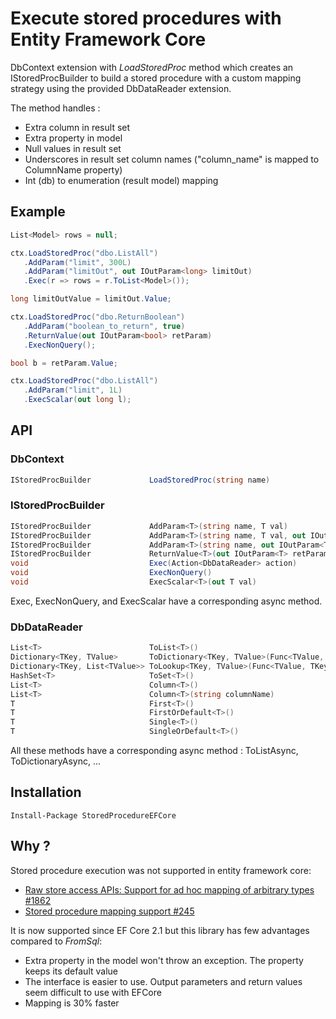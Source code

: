 # Execute stored procedures with Entity Framework Core

DbContext extension with *LoadStoredProc* method which creates
an IStoredProcBuilder to build a stored procedure with a custom
mapping strategy using the provided DbDataReader extension.

The method handles :
- Extra column in result set
- Extra property in model
- Null values in result set
- Underscores in result set column names ("column_name" is mapped to ColumnName property)
- Int (db) to enumeration (result model) mapping

## Example

```csharp
List<Model> rows = null;

ctx.LoadStoredProc("dbo.ListAll")
   .AddParam("limit", 300L)
   .AddParam("limitOut", out IOutParam<long> limitOut)
   .Exec(r => rows = r.ToList<Model>());

long limitOutValue = limitOut.Value;

ctx.LoadStoredProc("dbo.ReturnBoolean")
   .AddParam("boolean_to_return", true)
   .ReturnValue(out IOutParam<bool> retParam)
   .ExecNonQuery();

bool b = retParam.Value;

ctx.LoadStoredProc("dbo.ListAll")
   .AddParam("limit", 1L)
   .ExecScalar(out long l);
```

## API

### DbContext
```csharp
IStoredProcBuilder             LoadStoredProc(string name)
```

### IStoredProcBuilder
```csharp
IStoredProcBuilder             AddParam<T>(string name, T val)                             // Input parameter
IStoredProcBuilder             AddParam<T>(string name, T val, out IOutParam<T> outParam)  // Input/Ouput parameter
IStoredProcBuilder             AddParam<T>(string name, out IOutParam<T> outParam)         // Ouput parameter
IStoredProcBuilder             ReturnValue<T>(out IOutParam<T> retParam)
void                           Exec(Action<DbDataReader> action)
void                           ExecNonQuery()
void                           ExecScalar<T>(out T val)
```
Exec, ExecNonQuery, and ExecScalar have a corresponding async method.

### DbDataReader
```csharp
List<T>                        ToList<T>()
Dictionary<TKey, TValue>       ToDictionary<TKey, TValue>(Func<TValue, TKey> keyProjection)
Dictionary<TKey, List<TValue>> ToLookup<TKey, TValue>(Func<TValue, TKey> keyProjection)
HashSet<T>                     ToSet<T>()
List<T>                        Column<T>()
List<T>                        Column<T>(string columnName)
T                              First<T>()
T                              FirstOrDefault<T>()
T                              Single<T>()
T                              SingleOrDefault<T>()
```
All these methods have a corresponding async method : ToListAsync, ToDictionaryAsync, ...

## Installation

` Install-Package StoredProcedureEFCore `

## Why ?

Stored procedure execution was not supported in entity framework core:
- [Raw store access APIs: Support for ad hoc mapping of arbitrary types #1862](https://github.com/aspnet/EntityFramework/issues/1862)
- [Stored procedure mapping support #245](https://github.com/aspnet/EntityFramework/issues/245)

It is now supported since EF Core 2.1 but this library has few advantages compared to *FromSql*:
- Extra property in the model won't throw an exception. The property keeps its default value
- The interface is easier to use. Output parameters and return values seem difficult to use with EFCore
- Mapping is 30% faster
